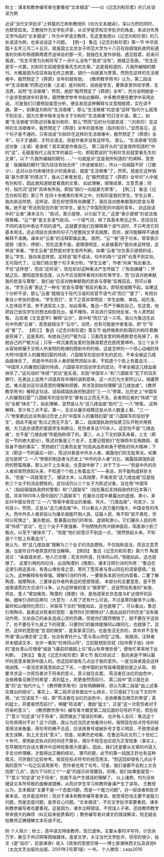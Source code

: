 秋士：课本和教参编写者也要重视“文本细读”
——以《记念刘和珍君》的几处误读为例

近读“当代文学批评”上转载的王彬彬教授的《何为文本细读》，深以为然的同时，也颇受启发。王教授作为文学批评家，从文学鉴赏和文学批评的角度，来谈对优秀文学作品的“文本细读”；作为中学语文教师，在这里我想以《记念刘和珍君》的几处误读为例，也来谈谈这个问题。
【例一】 鲁迅《记念刘和珍君》第一节
中华民国十五年三月二十五日，就是国立北京女子师范大学为十八日在段祺瑞执政府前遇害的刘和珍杨德群两君开追悼会的那一天，我独在礼堂外徘徊，遇见程君，前来问我道，“先生可曾为刘和珍写了一点什么没有?”我说“没有”。她就正告我，“先生还是写一点罢。刘和珍生前就很爱看先生的文章。”
这是我知道的，凡我所编辑的期刊，大概是因为往往有始无终之故罢，销行一向就甚为寥落，然而在这样的生活艰难中，毅然预定了《莽原》全年的就有她。
《教师教学用书》认为，第二段话中“生活艰难”的陈述对象（主语）是刘和珍，说她是学生，要靠家里供给学费、生活费，自然“生活艰难”。然而，她却“毅然预定了《莽原》全年”，充分说明她是一个追求思想进步的青年。既然教学参考书如此解释，许多教师便在教学中采用此说。
可是我们只要稍加留意分析，便会发现这种解释与文意相抵牾，实在讲不通。第一，如果是刘和珍“生活艰难”，那么“生活艰难”的定语“这样”指代什么就落不到实处，因为文章中根本没有关于刘和珍“生活艰难”的只言片语。第二，如果“生活艰难”的陈述对象是刘和珍，那么“然而”后的分句就变成：“（刘和珍）在这样的生活艰难中，毅然预定了《莽原》全年的就有她（指刘和珍）。”显而易见，这个句子是不通的，只有说成“刘和珍在这样的生活艰难中，毅然预定了《莽原》全年”，句子才通顺，才符合语法，但是作者并没有这样写。
那么，“生活艰难”的陈述对象（主语）是谁呢？其实就是作者自己。
第二段开头的“这是我所知道的”中的“这”，无疑是指代上段文字的最后一句，即程君说的“刘和珍生前就爱看先生的文章”。以下“凡我所编辑的期刊……”一句就是对“这是我所知道的”的阐释，意思是：我编辑的期刊“因为往往有始无终”（中途被查封），所以一向销路不好（订数少），这对以办刊来维持生计的我来说，就是“生活艰难”了。然而，就是在这种销路“甚为寥落”的情况下，我从订单里发现，在“毅然预定了《莽原》全年的”人中就有刘和珍，因此我知道她爱看我的文章。
如此理解，顺理成章，文意贯通；同时，指代词“这样”具体有所指，即指“销行一向就甚为寥落”。
【例二】 鲁迅《记念刘和珍君》第三节
在四十余被害的青年之中，刘和珍是我的学生。学生云者，我向来这样想，这样说，现在却觉得有些踌躇了，我应该对她奉献我的悲哀与尊敬。她不是“苟活到现在的我”的学生，是为了中国而死的中国的青年。
对这段话中的“云者”,课本注为：“助词，表示提顿，以引起下文。”
这里“表示提顿”的说法值得商榷。“云”“者”是文言语气助词。一个语气词，除了其基本用法之外，还往往在不同的语句中表达不同的语气。这就要求我们在解释某个语气词时，不只考虑它的基本用法，还必须结合具体的句子乃至整段文字去揣摩。否则，就可能解释不通或解释不准确。课本对“云者”的注释即属此类。
固然，“云”“者”用于句末，常常表示提顿（提示、停顿），但在这里不是。道理很明显，从紧接着的“我向来这样想，这样说”来看，“学生云者”显然是对学生有所判断。如果“云者”仅仅表示提顿的话，那么“学生，我向来这样想，这样说”就不成话，句中的两个“这样”也落不到实处，无可指代了。
让我们结合整个句子来分析。“学生云者”，作者“向来”有此看法，不仅“这样想”，而且“这样说”，现在却对这种看法产生怀疑了（“有些踌躇”）；怀疑之后，便彻底改变态度，认为不应该那样看待刘和珍等学生，而“应该对她奉献我的悲哀与尊敬”。我们由“应该对她奉献我的悲哀与尊敬”反推回去，则可以看出，“学生云者”表达了一种与“悲哀与尊敬”相反的看法，即轻视或瞧不起。如果这个分析不谬，那么“云者”就相当于现代汉语的双音节语气词“而已”“罢了”，有把对象往小夸张的意味。“学生而已”，言下之意非常明显：学生幼稚、单纯，阅历浅，人生体验不深，参不透现实人生，如此等等。鲁迅一贯严于解剖自己，在这里，他把自己低估学生的想法和盘托出，毫不掩饰，并且进行深刻地反省，令人肃然起敬。
吕叔湘《文言虚字》解释“云尔”，其中有“而已”这一义项。我以为鲁迅在此句中所用“云者”，意思就相当于“云尔”。当然，也有可能是作者笔误，把“尔”写成“者”了。
【例三】 鲁迅《记念刘和珍君》第五节
始终微笑的和蔼的刘和珍君确是死掉了，这是真的，有她自己的尸骸为证；沉勇而友爱的杨德群君也死掉了，有她自己的尸骸为证；只有一样沉勇而友爱的张静淑君还在医院里呻吟。当三个女子从容地转辗于文明人所发明的枪弹的攒射中的时候，这是怎样的一个惊心动魂的伟大呵!中国军人的屠戮妇婴的伟绩，八国联军的惩创学生的武功，不幸全被这几缕血痕抹杀了。
但是中外的杀人者却居然昂起头来，不知道个个脸上有着血污……
“中国军人的屠戮妇婴的伟绩，八国联军的惩创学生的武功，不幸全被这几缕血痕抹杀了。”这句话的“伟绩”“武功”是反语，实指“中国军人”和“八国联军”犯下的滔天罪行，在表达上这两个词语具有辛辣的讽刺意味，这一点已为大家所公认，毋庸赘述。难点是对这句话意思的理解和把握，并涉及到如何理解“这几缕血痕”。《教师教学用书》解释这句话，说段祺瑞执政府制造的“三·一八”惨案，比历史上“中国军人的屠戮妇婴”“八国联军的惩创学生”都有过之而无不及，前者把后者的“伟绩”“武功”全都“抹杀”了。如此理解，显然是认为“这几缕血痕”指代“三·一八”惨案。
这种解释，至少有三点不妥。第一，无论从屠杀规模还是从杀人数量上看，“三·一八”惨案都远远没有超过历史上的“中国军人的屠戮妇婴”或“八国联军的惩创学生”，因此不能说“有过之而无不及”。第二，段祺瑞执政府指使卫队开枪并用铁棍、大刀追杀请愿的爱国学生和群众，死伤者多达170余人，这恐怕不是“几缕血痕”，也不是“几缕血痕”所能指称得了的。第三，从上下文的联系来看，上文（即这一节的绝大部分），陈述对象是三个女子，主要记叙她们“在弹雨中互相救助、虽殒身不恤的事实”，赞扬她们“沉勇而友爱”的高尚品质和勇于牺牲的伟大精神；下文（即这一节的最后一段），陈述对象是中外杀人者，揭露他们的无耻卑劣。如果这句是把“三·一八”惨案的制造者与历史上“中外的杀人者”对比，揭露段祺瑞执政府的野蛮残暴，那么对于上文来说，文意就中断了；对于下文——“但是中外的杀人者却居然昂起头来，不知道个个脸上有着血污”——来说，则不能构成转折关系，“但是”一词就落空了。
细读文本，认真揣摩，不难发现“这几缕血痕”应是指称三个女子的流血牺牲的。这句话仍以三个女子为陈述对象，旨在用“中国军人”（指段祺瑞执政府的警察）和“八国联军”（指在幕后支持段政府的日本等八国，并非1900年入侵中国的“八国联军”）在屠杀过程中暴露出的虚弱、渺小，来反衬中国女性在“三·一八”惨案中表现出的勇毅、伟大。“几缕血痕”，何其少，又何其小，然而，正是从“这几缕血痕”中，可以看出人民力量的强大，中国女性的伟大。而中外杀人者却自以为屠杀就能吓倒人民、征服人民，殊不知“民不畏死，奈何以死惧之”，屠杀愈凶，愈暴露出他们的卑怯、虚弱和渺小。它们屠杀人民的所谓“伟绩”“武功”，在三个女子不畏强暴、不怕牺牲的伟大精神面前，简直渺小到了极点，以至于“被抹杀”了。“但是”他们却意识不到这一点，“居然昂起头来，不知道个个脸上有着血污”。                            
我认为，把“这几缕血痕”理解为三个女子的流血牺牲，不仅指称适当，而且文意贯通，当是符合作者原意的恰当解释。
【例四】 鲁迅《记念刘和珍君》第六节
陶潜说过：“亲戚或余悲，他人已亦歌；死去何所道，托体同山阿。”倘能如此，这也就够了。
这里引用的四句诗，出自陶潜的《挽歌》，课本注释引诗的作用：“鲁迅在这里引用这首诗，有青山埋忠骨之意，寄托了愿死者与青山同在的深挚感情。”
我认为，这种解释有些牵强。理解引诗的作用，一要联系本部分的内容看，二要了解陶潜，揣摩陶诗，三要体会作者所表达的思想情感。
本部分的主要意思，是不赞成用请愿的方式进行斗争，认为这样做的意义“很寥寥”，还徒然给死者的“亲族、师友、爱人”增加痛苦。陶潜的《挽歌》诗，是他道家处世态度与旷达情怀的反映。细味引诗的后两句（大意为：人死了还有什么可说，不过是寄托躯体于山陵，最终和山陵同化而已），并联系下文的“倘能如此，这也就够了”，可以看出，鲁迅引用陶诗，是表达对死者的宽慰：虽然你们的牺牲对“人类血战前行的历史”没有推动作用，又给自己的亲友造成心灵的伤痛，但是你们既然牺牲了，就不要在乎这些了，也不要在乎九泉之下的寂寞，只要你们的躯体能够同山陵同化，也就够了。显然，这样的宽慰是“含泪的微笑”，是真挚深沉的，也是苦涩无奈的，其中并不含有所谓“青山埋忠骨”之意，也没有寄托什么“愿与青山同在”之情。
我猜测，注释者并未细读文本，也许一看到“托体同山阿”，立刻联想到苏轼《狱中寄子由》诗中的“是处青山可埋骨”或岳飞墓前的楹联上句“青山有幸埋忠骨”，便匆忙草率地下此判断。
【例五】 鲁迅《记念刘和珍君》第七节
我已经说过： 我向来是不惮以最坏的恶意来推测中国人的。但这回却很有几点出于我的意外。一是当局者竟会这样地凶残，一是流言家竟至如此之下劣，一是中国的女性临难竟能如是之从容。
倘要寻求这一次死伤者对于将来的意义，意义就在此罢。
苟活者在淡红的血色中，会依稀看见微茫的希望；真的猛士，将更奋然而前行。
第二段中“意义就在此罢”的“此”指代什么？《教师教学用书》没有明确解释，但认为第二段是“由上述事实做出的结论”。事实上，第二段并没有做出什么结论，它只是起了引出下文的作用，“此”应该指下一段，即“苟活者在淡红的血色中，会依稀看见微茫的希望；真的猛士，将更奋然而前行”。唤醒“苟活者”，激励“猛士”，正是“这一次死伤者对于将来的意义”。
《教师教学用书》编写者大概受第二段后面的句号的干扰，而忽视了“意义”的定语“对于将来”，因而做出了错误的判断。
也许有人会问：鲁迅这个句号用得对不对？这个问题，我认为应当历史地看待分析。按照现在标点符号的标准用法来衡量，用句号的确不合适，应该用冒号或破折号才意义明显，不致使读者发生误解，到上文去找“意义”。但是，如果历史地看，在鲁迅写此文的二十世纪二十年代，使用新式标点的时间还不算长，偶尔不规范也应视为正常现象（事实上，在早期现代白话文著作中这种现象极为普遍）。因此，我们还是要从文章的内容入手去分析理解，才能得出正确的结论。
凑巧的是，此节的第一段就正好也有这种情况，可供我们比较参考。依现在标点符号的规范用法，“但这回却很有几点出于我的意外”一句之后该用冒号，而作者也用了句号。可是，我们谁都不会到上文去找那“几点”，因为下句的三个“一是”的提示非常醒目。同理，我们如果能留意一下“意义”的定语“对于将来”，也就不会产生错误的理解了。
以上诸例，均为没有细读文本所导致的曲解或错解，从而对学生学习和教师备课产生了误导。
王教授认为，文本细读“主要不是一个态度问题，而是一个能力问题”。对一般读者和批评者来说，也许是这样的；但对于课本和教参编写者来说，我觉得恐怕主要不是能力问题，而是态度问题，是责任心问题。“文本细读”，不仅文学批评家要重视，课本和教参编写者也要重视。这是因为，课本注释错误，不但误人子弟，还给教师教学带来很大的麻烦（纠正起来挺费事的）；教参编写者对课文的错误解读，则无疑会给教师正确理解文本形成干扰。

附
个人简介：秋士，高中语文特级教师，现已退休。主要从事时评写作，计百余万字，散见于共识网等网络媒体。喜爱文学，关注当代文学批评，但写的很少，拙文《是“自炒”，还是谏诤》收入《突发的思想交锋——博士直谏陕西文坛及其他》（太白文艺出版社出版，2001年2月第1版）一书。
个人微信：caqs2016
